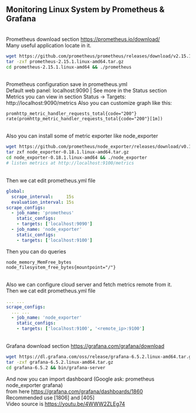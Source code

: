 ## Monitoring Linux System by Prometheus & Grafana
\
Prometheus download section https://prometheus.io/download/ \
Many useful application locate in it.
~~~sh
wget https://github.com/prometheus/prometheus/releases/download/v2.15.1/prometheus-2.15.1.linux-amd64.tar.gz
tar -zxf prometheus-2.15.1.linux-amd64.tar.gz
cd prometheus-2.15.1.linux-amd64 && ./prometheus
~~~
\
Prometheus configuration save in prometheus.yml \
Default web panel: localhost:9090 | See more in the Status section \
Metrics you can view in section Status -> Targets: http://localhost:9090/metrics 
Also you can customize graph like this:
~~~
promhttp_metric_handler_requests_total{code="200"}
rate(promhttp_metric_handler_requests_total{code="200"}[1m])
~~~
\
Also you can install some of metric exporter like node_exporter
~~~sh
wget https://github.com/prometheus/node_exporter/releases/download/v0.18.1/node_exporter-0.18.1.linux-amd64.tar.gz
tar zxf node_exporter-0.18.1.linux-amd64.tar.gz
cd node_exporter-0.18.1.linux-amd64 && ./node_exporter
# listen metrics at http://localhost:9100/metrics
~~~
\
Then we cat edit prometheus.yml file
~~~yml
global:
  scrape_interval:     15s
  evaluation_interval: 15s
scrape_configs:
  - job_name: 'prometheus'
    static_configs:
    - targets: ['localhost:9090']
  - job_name: 'node_exporter'
    static_configs:
    - targets: ['localhost:9100']
~~~
Then you can do queries
~~~query
node_memory_MemFree_bytes
node_filesystem_free_bytes{mountpoint="/"}
~~~
\
Also we can configure cloud server and fetch metrics remote from it. \
Then we cat edit prometheus.yml file
~~~yml
... ...
scrape_configs:
  ... ...
  - job_name: 'node_exporter'
    static_configs:
    - targets: ['localhost:9100', '<remote_ip>:9100']
~~~
\
Grafana download section https://grafana.com/grafana/download
~~~sh
wget https://dl.grafana.com/oss/release/grafana-6.5.2.linux-amd64.tar.gz
tar -zxf grafana-6.5.2.linux-amd64.tar.gz
cd grafana-6.5.2 && bin/grafana-server
~~~
And now you can import dashboard (Google ask: prometheus node_exporter grafana) \
from here https://grafana.com/grafana/dashboards/1860 \
Recommended use [1806] and [405]
\
Video source is https://youtu.be/4WWW2ZLEg74